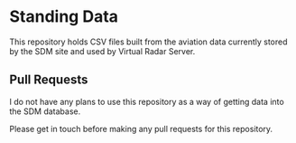 # Standing Data

This repository holds CSV files built from the aviation data currently stored
by the SDM site and used by Virtual Radar Server.

## Pull Requests

I do not have any plans to use this repository as a way of getting data into
the SDM database.

Please get in touch before making any pull requests for this repository.
